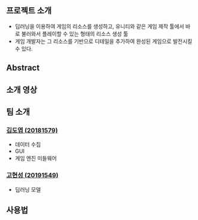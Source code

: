 ## 프로젝트 소개
- 딥러닝을 이용하여 게임의 리소스를 생성하고, 유니티와 같은 게임 제작 툴에서 바로 불러와서 플레이할 수 있는 형태의 리소스 생성 툴
- 게임 개발자는 그 리소스를 기반으로 디테일을 추가하여 완성된 게임으로 발전시킬 수 있다.

## Abstract

## 소개 영상

## 팀 소개

### [김도엽 (20181579)](https://github.com/DYGames)
- 데이터 수집
- GUI
- 게임 엔진 미들웨어

### [고현성 (20191549)](https://github.com/cokwa)
- 딥러닝 모델

## 사용법

